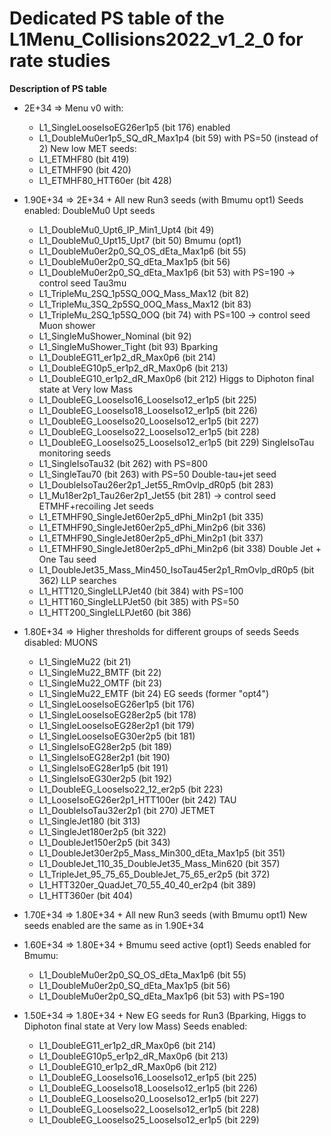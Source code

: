 # Dedicated PS table of the L1Menu_Collisions2022_v1_2_0 for rate studies

**Description of PS table**

* 2E+34 => Menu v0 with: 
     - L1_SingleLooseIsoEG26er1p5 (bit 176) enabled
     - L1_DoubleMu0er1p5_SQ_dR_Max1p4 (bit 59) with PS=50 (instead of 2)
     New low MET seeds:
    - L1_ETMHF80 (bit 419)
    - L1_ETMHF90 (bit 420)
    - L1_ETMHF80_HTT60er (bit 428) 
     
* 1.90E+34 => 2E+34 + All new Run3 seeds (with Bmumu opt1)
    Seeds enabled:
     DoubleMu0 Upt seeds
     - L1_DoubleMu0_Upt6_IP_Min1_Upt4 (bit 49)
     - L1_DoubleMu0_Upt15_Upt7 (bit 50)
    Bmumu (opt1)
     - L1_DoubleMu0er2p0_SQ_OS_dEta_Max1p6 (bit 55)
     - L1_DoubleMu0er2p0_SQ_dEta_Max1p5 (bit 56)
     - L1_DoubleMu0er2p0_SQ_dEta_Max1p6 (bit 53) with PS=190 -> control seed
     Tau3mu
     - L1_TripleMu_2SQ_1p5SQ_0OQ_Mass_Max12 (bit 82) 
     - L1_TripleMu_3SQ_2p5SQ_0OQ_Mass_Max12 (bit 83)
     - L1_TripleMu_2SQ_1p5SQ_0OQ (bit 74) with PS=100 -> control seed
     Muon shower
     - L1_SingleMuShower_Nominal (bit 92)
     - L1_SingleMuShower_Tight (bit 93)
     Bparking 
     - L1_DoubleEG11_er1p2_dR_Max0p6 (bit 214)
     - L1_DoubleEG10p5_er1p2_dR_Max0p6 (bit 213)
     - L1_DoubleEG10_er1p2_dR_Max0p6 (bit 212)
     Higgs to Diphoton final state at Very low Mass
     - L1_DoubleEG_LooseIso16_LooseIso12_er1p5 (bit 225)
     - L1_DoubleEG_LooseIso18_LooseIso12_er1p5 (bit 226)
     - L1_DoubleEG_LooseIso20_LooseIso12_er1p5 (bit 227)
     - L1_DoubleEG_LooseIso22_LooseIso12_er1p5 (bit 228)
     - L1_DoubleEG_LooseIso25_LooseIso12_er1p5 (bit 229)
     SingleIsoTau monitoring seeds
     - L1_SingleIsoTau32 (bit 262) with PS=800
     - L1_SingleTau70 (bit 263) with PS=50
     Double-tau+jet seed
     - L1_DoubleIsoTau26er2p1_Jet55_RmOvlp_dR0p5 (bit 283)
     - L1_Mu18er2p1_Tau26er2p1_Jet55 (bit 281) -> control seed
     ETMHF+recoiling Jet seeds
     - L1_ETMHF90_SingleJet60er2p5_dPhi_Min2p1 (bit 335)
     - L1_ETMHF90_SingleJet60er2p5_dPhi_Min2p6 (bit 336)
     - L1_ETMHF90_SingleJet80er2p5_dPhi_Min2p1 (bit 337)
     - L1_ETMHF90_SingleJet80er2p5_dPhi_Min2p6 (bit 338)
     Double Jet + One Tau seed
     - L1_DoubleJet35_Mass_Min450_IsoTau45er2p1_RmOvlp_dR0p5 (bit 362)
     LLP searches
     - L1_HTT120_SingleLLPJet40 (bit 384) with PS=100
     - L1_HTT160_SingleLLPJet50 (bit 385) with PS=50
     - L1_HTT200_SingleLLPJet60 (bit 386)

* 1.80E+34 => Higher thresholds for different groups of seeds
    Seeds disabled:
    MUONS
    - L1_SingleMu22 (bit 21)
    - L1_SingleMu22_BMTF (bit 22)
    - L1_SingleMu22_OMTF (bit 23)
    - L1_SingleMu22_EMTF (bit 24)
    EG seeds (former "opt4")
     - L1_SingleLooseIsoEG26er1p5 (bit 176)
     - L1_SingleLooseIsoEG28er2p5 (bit 178)
     - L1_SingleLooseIsoEG28er2p1 (bit 179) 
     - L1_SingleLooseIsoEG30er2p5 (bit 181)
     - L1_SingleIsoEG28er2p5 (bit 189)
     - L1_SingleIsoEG28er2p1 (bit 190)
     - L1_SingleIsoEG28er1p5 (bit 191)
     - L1_SingleIsoEG30er2p5 (bit 192)
     - L1_DoubleEG_LooseIso22_12_er2p5 (bit 223)
     - L1_LooseIsoEG26er2p1_HTT100er (bit 242)
     TAU
    - L1_DoubleIsoTau32er2p1 (bit 270) 
    JETMET
    - L1_SingleJet180 (bit 313) 
    - L1_SingleJet180er2p5 (bit 322) 
    - L1_DoubleJet150er2p5 (bit 343) 
    - L1_DoubleJet30er2p5_Mass_Min300_dEta_Max1p5 (bit 351) 
    - L1_DoubleJet_110_35_DoubleJet35_Mass_Min620 (bit 357) 
    - L1_TripleJet_95_75_65_DoubleJet_75_65_er2p5 (bit 372) 
    - L1_HTT320er_QuadJet_70_55_40_40_er2p4 (bit 389) 
    - L1_HTT360er (bit 404) 
    
* 1.70E+34 => 1.80E+34 + All new Run3 seeds (with Bmumu opt1)
    New seeds enabled are the same as in 1.90E+34
    
* 1.60E+34 => 1.80E+34 + Bmumu seed active (opt1)
    Seeds enabled for Bmumu:
     - L1_DoubleMu0er2p0_SQ_OS_dEta_Max1p6 (bit 55)
     - L1_DoubleMu0er2p0_SQ_dEta_Max1p5 (bit 56)
     - L1_DoubleMu0er2p0_SQ_dEta_Max1p6 (bit 53) with PS=190

* 1.50E+34 => 1.80E+34 + New EG seeds for Run3 (Bparking, Higgs to Diphoton final state at Very low Mass)
    Seeds enabled:
     - L1_DoubleEG11_er1p2_dR_Max0p6 (bit 214)
     - L1_DoubleEG10p5_er1p2_dR_Max0p6 (bit 213)
     - L1_DoubleEG10_er1p2_dR_Max0p6 (bit 212)
     - L1_DoubleEG_LooseIso16_LooseIso12_er1p5 (bit 225)
     - L1_DoubleEG_LooseIso18_LooseIso12_er1p5 (bit 226)
     - L1_DoubleEG_LooseIso20_LooseIso12_er1p5 (bit 227)
     - L1_DoubleEG_LooseIso22_LooseIso12_er1p5 (bit 228)
     - L1_DoubleEG_LooseIso25_LooseIso12_er1p5 (bit 229)

